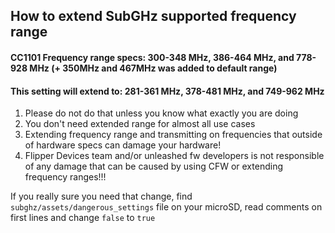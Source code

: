 ## How to extend SubGHz supported frequency range

#### CC1101 Frequency range specs: 300-348 MHz, 386-464 MHz, and 778-928 MHz  (+ 350MHz and 467MHz was added to default range)
#### This setting will extend to: 281-361 MHz, 378-481 MHz, and 749-962 MHz

1. Please do not do that unless you know what exactly you are doing
2. You don't need extended range for almost all use cases
3. Extending frequency range and transmitting on frequencies that outside of hardware specs can damage your hardware!
4. Flipper Devices team and/or unleashed fw developers is not responsible of any damage that can be caused by using CFW or extending frequency ranges!!!

If you really sure you need that change, find `subghz/assets/dangerous_settings` file on your microSD, read comments on first lines
and change `false` to `true`